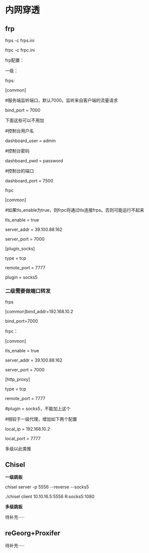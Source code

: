 # 内网穿透 

## frp

frps -c frps.ini

frpc -c frpc.ini

frp配置：

一级：

frps:

[common]

#服务端监听端口，默认7000。监听来自客户端的流量请求

bind_port = 7000

下面这些可以不用加

#控制台用户名

dashboard_user = admin

#控制台密码

dashboard_pwd = password

#控制台的端口

dashboard_port = 7500

frpc

[common]

#如果tls_enable为true，则frpc将通过tls连接frps。否则可能运行不起来

tls_enable = true

server_addr = 39.100.88.162

server_port = 7000

[plugin_socks]

type = tcp

remote_port = 7777

plugin = socks5

### 二级需要做端口转发

frps

[common]bind_addr=192.168.10.2

bind_port=7000

frpc：

[common]

tls_enable = true

server_addr = 39.100.88.162

server_port = 7000

[http_proxy]

type = tcp

remote_port = 7777

#plugin = socks5，不能加上这个

#相较于一级代理，增加如下两个配置

local_ip = 192.168.10.2

local_port = 7777

多级以此类推

## Chisel

**一级跳板**

chisel server -p 5556  --reverse  --socks5

./chisel client 10.10.16.5:5556 R:socks5:1080

**多级跳板**

待补充·····

## reGeorg+Proxifer

待补充·····
